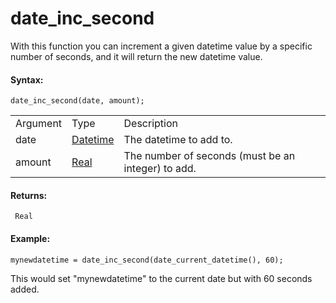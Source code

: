 # date_inc_second

With this function you can increment a given datetime value by a
specific number of seconds, and it will return the new datetime value.

#### Syntax:

``` gml
date_inc_second(date, amount);
```

|          |                                                                                                                         |                                                    |
|----------|-------------------------------------------------------------------------------------------------------------------------|----------------------------------------------------|
| Argument | Type                                                                                                                    | Description                                        |
| date     |  [Datetime](../../../../../GameMaker_Language/GML_Reference/Maths_And_Numbers/Date_And_Time/date_current_datetime)  | The datetime to add to.                            |
| amount   |  [Real](../../../../../GameMaker_Language/GML_Overview/Data_Types)                                                  | The number of seconds (must be an integer) to add. |

#### Returns:

``` gml
 Real
```

#### Example:

``` gml
mynewdatetime = date_inc_second(date_current_datetime(), 60);
```

This would set "mynewdatetime" to the current date but with 60 seconds
added.

